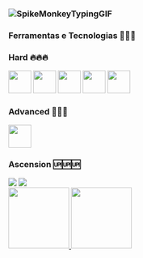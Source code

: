 ### ![SpikeMonkeyTypingGIF](https://github.com/giovlucas/giovlucas/assets/104012843/5e76d513-3165-408c-9337-6dd7f9cb9b91)




### Ferramentas e Tecnologias 🧑🏻‍💻
### Hard 🔥🔥🔥
<img loading="lazy" src="https://cdn.jsdelivr.net/gh/devicons/devicon/icons/amazonwebservices/amazonwebservices-original.svg" width="45" height="45"/>          <img loading="lazy" src="https://cdn.jsdelivr.net/gh/devicons/devicon/icons/terraform/terraform-original.svg" width="45" height="45"/>           <img loading="lazy" src="https://cdn.jsdelivr.net/gh/devicons/devicon/icons/git/git-original.svg" width="45" height="45"/>                       <img src="https://cdn.jsdelivr.net/gh/devicons/devicon/icons/docker/docker-original.svg" width="45" height="45"/>                        <img loading="lazy" src="https://cdn.jsdelivr.net/gh/devicons/devicon/icons/kubernetes/kubernetes-plain.svg" width="45" height="45"/>    
### Advanced 🚀🚀🚀
<img loading="lazy" src="https://cdn.jsdelivr.net/gh/devicons/devicon/icons/ansible/ansible-original.svg" width="45" height="45"/>


            
          
### Ascension 🆙🆙🆙


          
<div>
<a href="https://instagram.com/giovlucas" target="_blank"><img loading="lazy" src="https://img.shields.io/badge/-Instagram-%23E4405F?style=for-the-badge&logo=instagram&logoColor=white" target="_blank"></a>
<a href="https://www.linkedin.com/in/giovlucas" target="_blank"><img loading="lazy" src="https://img.shields.io/badge/-LinkedIn-%230077B5?style=for-the-badge&logo=linkedin&logoColor=white" target="_blank"></a>   
</div>


<div>
<a href="https://github.com/giovlucas">
<img loading="lazy" height="120em" src="https://github-readme-stats.vercel.app/api/top-langs/?username=giovlucas&layout=compact&langs_count=7&theme=tokyonight"/>
<img loading="lazy" height="120em" src="https://github-readme-stats.vercel.app/api?username=giovlucas&show_icons=true&theme=tokyonight&include_all_commits=true&count_private=true"/>
</div>
